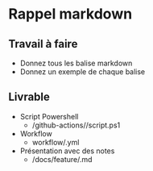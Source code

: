 # Rappel markdown
## Travail à faire

- Donnez tous les balise markdown
- Donnez un exemple de chaque balise

## Livrable
- Script Powershell
  - /github-actions//script.ps1
- Workflow
  - workflow/.yml
- Présentation avec des notes 
  - /docs/feature/.md